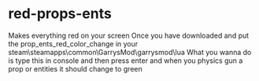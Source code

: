 # red-props-ents
Makes everything red on your screen Once you have downloaded and put the prop_ents_red_color_change in your steam\steamapps\common\GarrysMod\garrysmod\lua  What you wanna do is type this in console and then press enter and when you physics gun a prop or entities it should change to green
